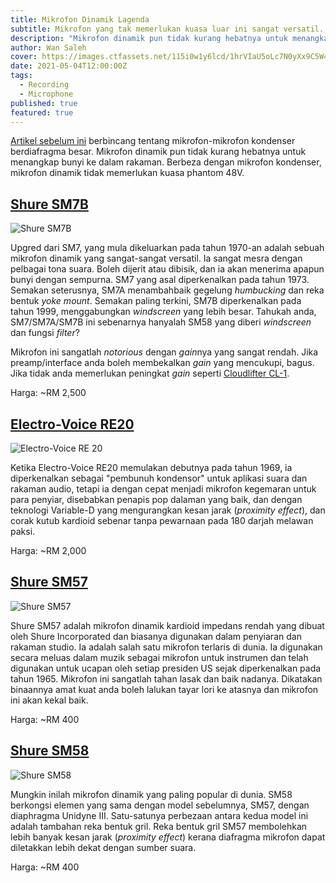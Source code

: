 ```yaml
---
title: Mikrofon Dinamik Lagenda
subtitle: Mikrofon yang tak memerlukan kuasa luar ini sangat versatil.
description: "Mikrofon dinamik pun tidak kurang hebatnya untuk menangkap bunyi ke dalam rakaman. Merupakan mikrofon yang tak memerlukan kuasa luar dan sangat versatil."
author: Wan Saleh
cover: https://images.ctfassets.net/115i0w1y6lcd/1hrVIaU5oLc7N0yXx9C5W4/bc9add337a19790fa69978e2acad8972/sm7b.jpeg
date: 2021-05-04T12:00:00Z
tags:
  - Recording
  - Microphone
published: true
featured: true
---
```


[Artikel sebelum ini](/blog/mikrofon-kondenser-lagenda) berbincang tentang mikrofon-mikrofon kondenser berdiafragma besar. Mikrofon dinamik pun tidak kurang hebatnya untuk menangkap bunyi ke dalam rakaman. Berbeza dengan mikrofon kondenser, mikrofon dinamik tidak memerlukan kuasa phantom 48V.

## [Shure SM7B](https://www.shure.com/en-MEA/products/microphones/sm7b)

![Shure SM7B](//images.ctfassets.net/115i0w1y6lcd/3PuX5leQsvC1SF35EGxmMz/757280911242052e95215e27f4636c43/sm57b-2.jpg)

Upgred dari SM7, yang mula dikeluarkan pada tahun 1970-an adalah sebuah mikrofon dinamik yang sangat-sangat versatil. Ia sangat mesra dengan pelbagai tona suara. Boleh dijerit atau dibisik, dan ia akan menerima apapun bunyi dengan sempurna. SM7 yang asal diperkenalkan pada tahun 1973. Semakan seterusnya, SM7A menambahbaik gegelung *humbucking* dan reka bentuk *yoke mount*. Semakan paling terkini, SM7B diperkenalkan pada tahun 1999, menggabungkan *windscreen* yang lebih besar. Tahukah anda, SM7/SM7A/SM7B ini sebenarnya hanyalah SM58 yang diberi *windscreen* dan fungsi *filter*?

Mikrofon ini sangatlah *notorious* dengan *gain*nya yang sangat rendah. Jika preamp/interface anda boleh membekalkan *gain* yang mencukupi, bagus. Jika tidak anda memerlukan peningkat *gain* seperti [Cloudlifter CL-1](https://www.cloudmicrophones.com/cloudlifter-cl-1).

Harga: ~RM 2,500

## [Electro-Voice RE20](https://products.electrovoice.com/na/en/re20/)

![Electro-Voice RE 20](//images.ctfassets.net/115i0w1y6lcd/4l4a77StAlVTPZIxLYc8Lp/db11856699bde516be36f2a4a2d8e780/ev-re20.jpg)

Ketika Electro-Voice RE20 memulakan debutnya pada tahun 1969, ia diperkenalkan sebagai "pembunuh kondensor" untuk aplikasi suara dan rakaman audio, tetapi ia dengan cepat menjadi mikrofon kegemaran untuk para penyiar, disebabkan penapis pop dalaman yang baik, dan dengan teknologi Variable-D yang mengurangkan kesan jarak (*proximity effect*), dan corak kutub kardioid sebenar tanpa pewarnaan pada 180 darjah melawan paksi.

Harga: ~RM 2,000

## [Shure SM57](https://www.shure.com/en-US/products/microphones/sm57)

![Shure SM57](//images.ctfassets.net/115i0w1y6lcd/AzQCXXKUSaYDrCsE1vbLe/41e1251b18b02750456b5c8c2b39bad3/sm57.jpg)

Shure SM57 adalah mikrofon dinamik kardioid impedans rendah yang dibuat oleh Shure Incorporated dan biasanya digunakan dalam penyiaran dan rakaman studio. Ia adalah salah satu mikrofon terlaris di dunia. Ia digunakan secara meluas dalam muzik sebagai mikrofon untuk instrumen dan telah digunakan untuk ucapan oleh setiap presiden US sejak diperkenalkan pada tahun 1965. Mikrofon ini sangatlah tahan lasak dan baik nadanya. Dikatakan binaannya amat kuat anda boleh lalukan tayar lori ke atasnya dan mikrofon ini akan kekal baik.

Harga: ~RM 400

## [Shure SM58](https://www.shure.com/en-US/products/microphones/sm58)

![Shure SM58](//images.ctfassets.net/115i0w1y6lcd/2AqcHSdTjeeDs940hgkCaz/db2fb3095eca3c477bf81a734c7a6e3b/sm58-2.jpg)

Mungkin inilah mikrofon dinamik yang paling popular di dunia. SM58 berkongsi elemen yang sama dengan model sebelumnya, SM57, dengan diaphragma Unidyne III. Satu-satunya perbezaan antara kedua model ini adalah tambahan reka bentuk gril. Reka bentuk gril SM57 membolehkan lebih banyak kesan jarak (*proximity effect*) kerana diafragma mikrofon dapat diletakkan lebih dekat dengan sumber suara.

Harga: ~RM 400